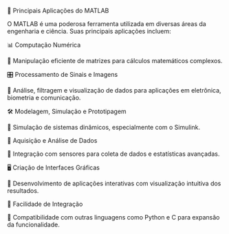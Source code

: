 🚀 Principais Aplicações do MATLAB

O MATLAB é uma poderosa ferramenta utilizada em diversas áreas da engenharia e ciência. Suas principais aplicações incluem:

📊 Computação Numérica

🔹 Manipulação eficiente de matrizes para cálculos matemáticos complexos.

🎛️ Processamento de Sinais e Imagens

🔹 Análise, filtragem e visualização de dados para aplicações em eletrônica, biometria e comunicação.

🛠️ Modelagem, Simulação e Prototipagem

🔹 Simulação de sistemas dinâmicos, especialmente com o Simulink.

📡 Aquisição e Análise de Dados

🔹 Integração com sensores para coleta de dados e estatísticas avançadas.

🖥️ Criação de Interfaces Gráficas

🔹 Desenvolvimento de aplicações interativas com visualização intuitiva dos resultados.

🔗 Facilidade de Integração

🔹 Compatibilidade com outras linguagens como Python e C para expansão da funcionalidade.

